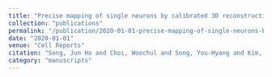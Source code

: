 ```yaml
---
title: "Precise mapping of single neurons by calibrated 3D reconstruction of brain slices reveals topographic projection in mouse visual cortex"
collection: "publications"
permalink: "/publication/2020-01-01-precise-mapping-of-single-neurons-by-calibrated-3d-reconstruction-of-brain-slice"
date: "2020-01-01"
venue: "Cell Reports"
citation: "Song, Jun Ho and Choi, Woochul and Song, You-Hyang and Kim, Jae-Hyun and Jeong, Daun and Lee, Seung-Hee and Paik, Se-Bum. \"Precise mapping of single neurons by calibrated 3D reconstruction of brain slices reveals topographic projection in mouse visual cortex.\" Cell Reports, 2020."
category: "manuscripts"
---
```

